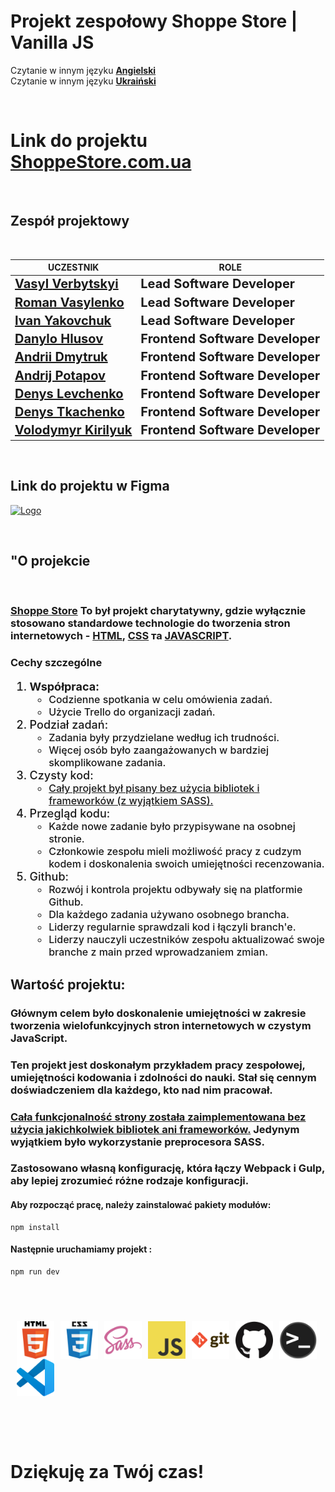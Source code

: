 # Projekt zespołowy **Shoppe Store** | Vanilla JS

Czytanie w innym języku [**Angielski**](https://github.com/San88Francisco/ShoppeStore/blob/main/README.md 'Przejdź do tłumaczenia na język angielski')  
Czytanie w innym języku [**Ukraiński**](https://github.com/San88Francisco/ShoppeStore/blob/main/README.ua.md 'Przejdź do tłumaczenia na język ukraiński')

&nbsp;

# Link do projektu [**ShoppeStore.com.ua**](https://shoppestore.netlify.app 'Przejdź do strony projektu')

&nbsp;

## Zespół projektowy

&nbsp;

| UCZESTNIK                                                                                                         | ROLE                                                                |
| ----------------------------------------------------------------------------------------------------------------- | ------------------------------------------------------------------- |
| <span style="font-size:20px">[**Vasyl Verbytskyi**](https://github.com/San88Francisco 'Przejdź do GitHub')</span> | <span style="font-size:20px">**Lead Software Developer**</span>     |
| <span style="font-size:20px">[**Roman Vasylenko**](https://github.com/Akumuuu 'Przejdź do GitHub')</span>         | <span style="font-size:20px">**Lead Software Developer**</span>     |
| <span style="font-size:20px">[**Ivan Yakovchuk**](https://github.com/YakovchukIvan 'Przejdź do GitHub')</span>    | <span style="font-size:20px">**Lead Software Developer**</span>     |
| <span style="font-size:20px">[**Danylo Hlusov**](https://github.com/Xlussov 'Przejdź do GitHub')</span>           | <span style="font-size:20px">**Frontend Software Developer**</span> |
| <span style="font-size:20px">[**Andrii Dmytruk**](https://github.com/admitruk237 'Przejdź do GitHub')</span>      | <span style="font-size:20px">**Frontend Software Developer**</span> |
| <span style="font-size:20px">[**Andrij Potapov**](https://github.com/AndrijPot 'Przejdź do GitHub')</span>        | <span style="font-size:20px">**Frontend Software Developer**</span> |
| <span style="font-size:20px">[**Denys Levchenko**](https://github.com/gitdenlev 'Przejdź do GitHub')</span>       | <span style="font-size:20px">**Frontend Software Developer**</span> |
| <span style="font-size:20px">[**Denys Tkachenko**](https://github.com/Tkachenko01001 'Przejdź do GitHub')</span>  | <span style="font-size:20px">**Frontend Software Developer**</span> |
| <span style="font-size:20px">[**Volodymyr Kirilyuk**](https://github.com/ZD-Donatik 'Przejdź do GitHub')</span>   | <span style="font-size:20px">**Frontend Software Developer**</span> |

&nbsp;

## Link do projektu w Figma

[![Logo](./src/assets/img/Cover-figma.jpg)](<https://www.figma.com/file/yYKzT2pnaAR7UVJQKVhGJz/Shoppe-(Community)-(Copy)?type=design&node-id=1908-2067&mode=design&t=uM9WecxIjNGtVyRj-0> 'Przejdź do projektu')

&nbsp;

## "O projekcie

&nbsp;

### [**Shoppe Store**](https://gleeful-faloodeh-752787.netlify.app/ 'Przejdź na stronę projektu') To był projekt charytatywny, gdzie wyłącznie stosowano standardowe technologie do tworzenia stron internetowych - <u>**HTML**</u>, <u>**CSS**</u> та <u>**JAVASCRIPT**</u>.

### Cechy szczególne

<ol style='font-size:18px; font-weight: 500'>
    <li><span style="font-size:18px"><b>Współpraca:</b></span>
        <ul>
            <li style="font-size:16px">Codzienne spotkania w celu omówienia zadań.</li>
            <li style="font-size:16px">Użycie Trello do organizacji zadań.</li>
        </ul>
    </li>
    <li><span style="font-size:18px">Podział zadań:</span>
        <ul>
            <li style="font-size:16px">Zadania były przydzielane według ich trudności.</li>
            <li style="font-size:16px">Więcej osób było zaangażowanych w bardziej skomplikowane zadania.</li>
        </ul>
    </li>
    <li><span style="font-size:18px">Czysty kod:</span>
        <ul>
            <li style="font-size:16px; text-decoration: underline">Cały projekt był pisany bez użycia bibliotek i frameworków (z wyjątkiem SASS).</li>
        </ul>
    </li>
    <li><span style="font-size:18px">Przegląd kodu:</span>
        <ul>
            <li style="font-size:16px">Każde nowe zadanie było przypisywane na osobnej stronie.</li>
            <li style="font-size:16px">Członkowie zespołu mieli możliwość pracy z cudzym kodem i doskonalenia swoich umiejętności recenzowania.</li>
        </ul>
    </li>
    <li><span style="font-size:18px">Github:</span>
        <ul>
            <li style="font-size:16px">Rozwój i kontrola projektu odbywały się na platformie Github.</li>
            <li style="font-size:16px">Dla każdego zadania używano osobnego brancha.</li>
            <li style="font-size:16px">Liderzy regularnie sprawdzali kod i łączyli branch'e.</li>
            <li style="font-size:16px">Liderzy nauczyli uczestników zespołu aktualizować swoje branche z main przed wprowadzaniem zmian.</li>
        </ul>
    </li>
</ol>

## Wartość projektu:

### Głównym celem było doskonalenie umiejętności w zakresie tworzenia wielofunkcyjnych stron internetowych w czystym JavaScript.

### Ten projekt jest doskonałym przykładem pracy zespołowej, umiejętności kodowania i zdolności do nauki. Stał się cennym doświadczeniem dla każdego, kto nad nim pracował.

### <u>**Cała funkcjonalność strony została zaimplementowana bez użycia jakichkolwiek bibliotek ani frameworków.**</u> Jedynym wyjątkiem było wykorzystanie preprocesora SASS.

### Zastosowano własną konfigurację, która łączy Webpack i Gulp, aby lepiej zrozumieć różne rodzaje konfiguracji.

#### Aby rozpocząć pracę, należy zainstalować pakiety modułów:

```
npm install
```

#### Następnie uruchamiamy projekt :

```
npm run dev
```

## &nbsp;

<img title='HTML5' align="left" alt="HTML5" width="60px" src="https://raw.githubusercontent.com/github/explore/80688e429a7d4ef2fca1e82350fe8e3517d3494d/topics/html/html.png"  style="margin-left: 10px;" />

<img title='CSS3' align="left" alt="CSS3" width="60px" src="https://raw.githubusercontent.com/github/explore/80688e429a7d4ef2fca1e82350fe8e3517d3494d/topics/css/css.png" style="margin-left: 10px;"/>

<img title='Sass' align="left" alt="Sass" width="60px" src="https://raw.githubusercontent.com/github/explore/80688e429a7d4ef2fca1e82350fe8e3517d3494d/topics/sass/sass.png" style="margin-left: 10px;"/>
<img title='img' align="left" alt="JavaScript" width="60px" src="https://raw.githubusercontent.com/github/explore/80688e429a7d4ef2fca1e82350fe8e3517d3494d/topics/javascript/javascript.png" style="margin-left: 10px;"/>

<img title='img' align="left" alt="Git" width="60px" src="https://raw.githubusercontent.com/github/explore/80688e429a7d4ef2fca1e82350fe8e3517d3494d/topics/git/git.png" style="margin-left: 10px;"/>

<img title='img' align="left" alt="GitHub" width="60px" src="https://raw.githubusercontent.com/github/explore/78df643247d429f6cc873026c0622819ad797942/topics/github/github.png" style="margin-left: 10px;"/>

<img title='img' align="left" alt="Terminal" width="60px" src="https://raw.githubusercontent.com/github/explore/80688e429a7d4ef2fca1e82350fe8e3517d3494d/topics/terminal/terminal.png" style="margin-left: 10px;"/>

<img title='img' alt="Visual Studio Code" width="60px" src="https://raw.githubusercontent.com/github/explore/80688e429a7d4ef2fca1e82350fe8e3517d3494d/topics/visual-studio-code/visual-studio-code.png" style="margin-left: 10px;"/>

&nbsp;

&nbsp;

# Dziękuję za Twój czas!
